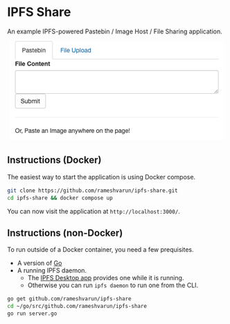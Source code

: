 # IPFS Share
An example IPFS-powered Pastebin / Image Host / File Sharing application.

<p align="center">
<img src="./demo.png"/>
</p>


## Instructions (Docker)

The easiest way to start the application is using Docker compose.

```bash
git clone https://github.com/rameshvarun/ipfs-share.git
cd ipfs-share && docker compose up
```

You can now visit the application at `http://localhost:3000/`.

## Instructions (non-Docker)

To run outside of a Docker container, you need a few prequisites.
- A version of [Go](https://go.dev/doc/install)
- A running IPFS daemon.
    - The [IPFS Desktop app](https://docs.ipfs.tech/install/ipfs-desktop/) provides one while it is running.
    - Otherwise you can run `ipfs daemon` to run one from the CLI.

```bash
go get github.com/rameshvarun/ipfs-share
cd ~/go/src/github.com/rameshvarun/ipfs-share
go run server.go
```

